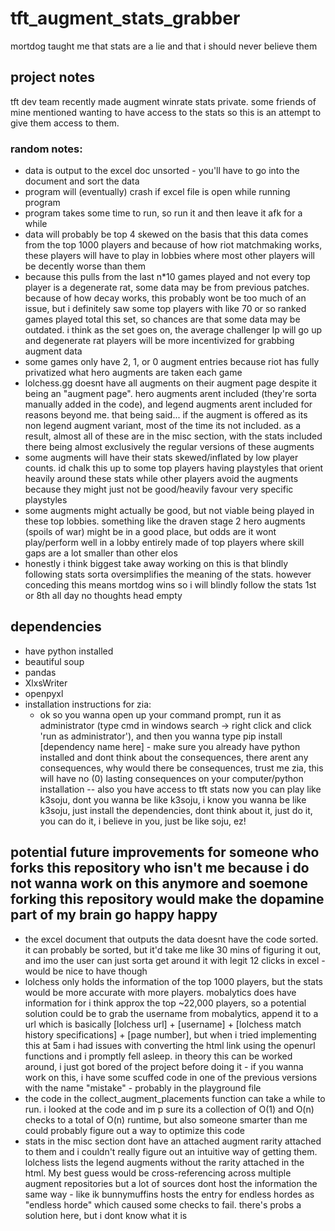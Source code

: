 # tft_augment_stats_grabber

mortdog taught me that stats are a lie and that i should never believe them

## project notes
tft dev team recently made augment winrate stats private. some friends of mine mentioned wanting to have access to the stats so this is an attempt to give them access to them. 

### random notes:
- data is output to the excel doc unsorted - you'll have to go into the document and sort the data
- program will (eventually) crash if excel file is open while running program
- program takes some time to run, so run it and then leave it afk for a while
- data will probably be top 4 skewed on the basis that this data comes from the top 1000 players and because of how riot matchmaking works, these players will have to play in lobbies where most other players will be decently worse than them
- because this pulls from the last n*10 games played and not every top player is a degenerate rat, some data may be from previous patches. because of how decay works, this probably wont be too much of an issue, but i definitely saw some top players with like 70 or so ranked games played total this set, so chances are that some data may be outdated. i think as the set goes on, the average challenger lp will go up and degenerate rat players will be more incentivized for grabbing augment data
- some games only have 2, 1, or 0 augment entries because riot has fully privatized what hero augments are taken each game
- lolchess.gg doesnt have all augments on their augment page despite it being an "augment page". hero augments arent included (they're sorta manually added in the code), and legend augments arent included for reasons beyond me. that being said... if the augment is offered as its non legend augment variant, most of the time its not included. as a result, almost all of these are in the misc section, with the stats included there being almost exclusively the regular versions of these augments 
- some augments will have their stats skewed/inflated by low player counts.  id chalk this up to some top players having playstyles that orient heavily around these stats while other players avoid the augments because they might just not be good/heavily favour very specific playstyles
- some augments might actually be good, but not viable being played in these top lobbies. something like the draven stage 2 hero augments (spoils of war) might be in a good place, but odds are it wont play/perform well in a lobby entirely made of top players where skill gaps are a lot smaller than other elos
- honestly i think biggest take away working on this is that blindly following stats sorta oversimplifies the meaning of the stats. however conceding this means mortdog wins so i will blindly follow the stats 1st or 8th all day no thoughts head empty

## dependencies
- have python installed
- beautiful soup
- pandas
- XlxsWriter
- openpyxl
- installation instructions for zia:
  - ok so you wanna open up your command prompt, run it as administrator (type cmd in windows search -> right click and click 'run as administrator'), and then you wanna type pip install [dependency name here] - make sure you already have python installed and dont think about the consequences, there arent any consequences, why would there be consequences, trust me zia, this will have no (0) lasting consequences on your computer/python installation -- also you have access to tft stats now you can play like k3soju, dont you wanna be like k3soju, i know you wanna be like k3soju, just install the dependencies, dont think about it, just do it, you can do it, i believe in you, just be like soju, ez!

## potential future improvements for someone who forks this repository who isn't me because i do not wanna work on this anymore and soemone forking this repository would make the dopamine part of my brain go happy happy 
- the excel document that outputs the data doesnt have the code sorted. it can probably be sorted, but it'd take me like 30 mins of figuring it out, and imo the user can just sorta get around it with legit 12 clicks in excel - would be nice to have though 
- lolchess only holds the information of the top 1000 players, but the stats would be more accurate with more players. mobalytics does have information for i think approx the top ~22,000 players, so a potential solution could be to grab the username from mobalytics, append it to a url which is basically [lolchess url] + [username] + [lolchess match history specifications] + [page number], but when i tried implementing this at 5am i had issues with converting the html link using the openurl functions and i promptly fell asleep. in theory this can be worked around, i just got bored of the project before doing it - if you wanna work on this, i have some scuffed code in one of the previous versions with the name "mistake" - probably in the playground file
- the code in the collect_augment_placements function can take a while to run. i looked at the code and im p sure its a collection of O(1) and O(n) checks to a total of O(n) runtime, but also someone smarter than me could probably figure out a way to optimize this code
- stats in the misc section dont have an attached augment rarity attached to them and i couldn't really figure out an intuitive way of getting them. lolchess lists the legend augments without the rarity attached in the html. My best guess would be cross-referencing across multiple augment repositories but a lot of sources dont host the information the same way - like ik bunnymuffins hosts the entry for endless hordes as "endless horde" which caused some checks to fail. there's probs a solution here, but i dont know what it is
